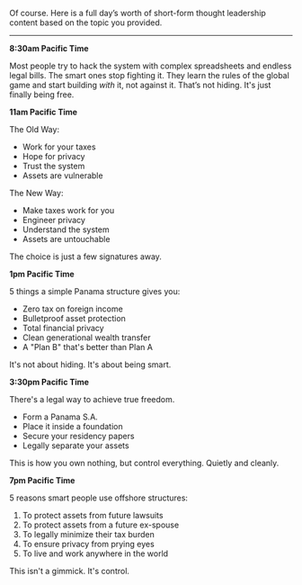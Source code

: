 Of course. Here is a full day’s worth of short-form thought leadership content based on the topic you provided.

***

**8:30am Pacific Time**

Most people try to hack the system with complex spreadsheets and endless legal bills. The smart ones stop fighting it. They learn the rules of the global game and start building *with* it, not against it. That’s not hiding. It's just finally being free.

**11am Pacific Time**

The Old Way:
- Work for your taxes
- Hope for privacy
- Trust the system
- Assets are vulnerable

The New Way:
- Make taxes work for you
- Engineer privacy
- Understand the system
- Assets are untouchable

The choice is just a few signatures away.

**1pm Pacific Time**

5 things a simple Panama structure gives you:

- Zero tax on foreign income
- Bulletproof asset protection
- Total financial privacy
- Clean generational wealth transfer
- A "Plan B" that's better than Plan A

It's not about hiding. It's about being smart.

**3:30pm Pacific Time**

There's a legal way to achieve true freedom.

- Form a Panama S.A.
- Place it inside a foundation
- Secure your residency papers
- Legally separate your assets

This is how you own nothing, but control everything. Quietly and cleanly.

**7pm Pacific Time**

5 reasons smart people use offshore structures:

1. To protect assets from future lawsuits
2. To protect assets from a future ex-spouse
3. To legally minimize their tax burden
4. To ensure privacy from prying eyes
5. To live and work anywhere in the world

This isn't a gimmick. It's control.